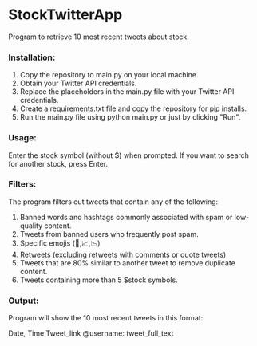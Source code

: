# StockTwitterApp
Program to retrieve 10 most recent tweets about stock.

### Installation:
1. Copy the repository to main.py on your local machine.
2. Obtain your Twitter API credentials. 
3. Replace the placeholders in the main.py file with your Twitter API credentials.
4. Create a requirements.txt file and copy the repository for pip installs. 
5. Run the main.py file using python main.py or just by clicking "Run".

### Usage:
Enter the stock symbol (without $) when prompted. 
If you want to search for another stock, press Enter.

### Filters:
The program filters out tweets that contain any of the following:
1. Banned words and hashtags commonly associated with spam or low-quality content.
2. Tweets from banned users who frequently post spam.
3. Specific emojis (🚀,📈,📉)
4. Retweets (excluding retweets with comments or quote tweets)
5. Tweets that are 80% similar to another tweet to remove duplicate content.
6. Tweets containing more than 5 $stock symbols.

### Output:
Program will show the 10 most recent tweets in this format:

 Date, Time
 Tweet_link
 @username: tweet_full_text

